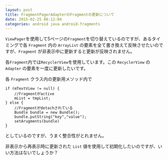 ```yaml
---
layout: post
title: FragmentPagerAdapterのFragmentの更新について
date: 2015-02-25 06:12:04
categories: android java android-fragments
---
```

<p><code>ViewPager</code>を使用して5ページの<code>Fragment</code>を切り替えているのですが、あるタイミングで各 <code>Fragment</code> 内の <code>ArrayList</code> の要素を全て書き換えて反映させたいのですが、<code>Fragment</code> が非表示中に更新すると更新が反映されません。 </p>

<p>各<code>Fragment</code>内では<code>RecyclerView</code>を使用しています。この <code>RecyclerView</code> の <code>Adapter</code> の要素を一度に更新したいです。</p>

<p>各 <code>Fragment</code> クラス内の更新用メソッド内で </p>

<pre><code>if (mTextView != null) { 
    //Fragmentがactive 
    mList = tmpList; 
} else { 
    //Fragmentがdetachされている 
    Bundle bundle = new Bundle(); 
    bundle.putString("key","value"); 
    setArugments(bundle) 
} 
</code></pre>

<p>としているのですが、うまく整合性がとれません。 </p>

<p>非表示から再表示時に更新された <code>List</code> 値を使用して初期化したいのですが、いい方法はないでしょうか？ </p>
